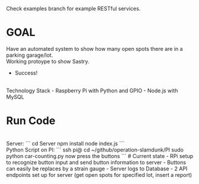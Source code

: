 Check examples branch for example RESTful services. 

# GOAL
Have an automated system to show how many open spots there are in a parking garage/lot. <br>
Working protoype to show Sastry. 
- Success!
<br> 
Technology Stack
- Raspberry Pi with Python and GPIO
- Node.js with MySQL 
<br>


# Run Code

<br>
Server: 
```
cd Server
npm install
node index.js
```
<br>
Python Script on PI:
```
ssh pi@<ip of PI>
cd ~/github/operation-slamdunk/PI
sudo python car-counting.py
now press the buttons
```
# Current state
- RPi setup to recognize button input and send button information to server
- Buttons can easily be replaces by a strain gauge
- Server logs to Database
- 2 API endpoints set up for server (get open spots for specified lot, insert a report)

